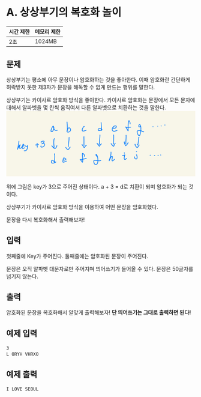 # A. 상상부기의 복호화 놀이

| 시간 제한 | 메모리 제한 |
| --- | --- |
| 2초 | 1024MB |

## 문제
상상부기는 평소에 아무 문장이나 암호화하는 것을 좋아한다.
이때 암호화란 간단하게 허락받지 못한 제3자가 문장을 해독할 수 없게 만드는 행위를 말한다.

상상부기는 카이사르 암호화 방식을 좋아한다.
카이사르 암호화는 문장에서 모든 문자에 대해서 알파벳을 몇 칸씩 움직여서 다른 알파벳으로 치환하는 것을 말한다.
![image](/assets/photo1.jpeg)

위에 그림은 key가 3으로 주어진 상태이다.
a + 3 = d로 치환이 되며 암호화가 되는 것이다.

상상부기가 카이사르 암호화 방식을 이용하여 어떤 문장을 암호화했다.

문장을 다시 복호화해서 출력해보자!

## 입력
첫째줄에 Key가 주어진다.
둘째줄에는 암호화된 문장이 주어진다. 

문장은 오직 알파벳 대문자로만 주어지며 띄어쓰기가 들어올 수 있다.
문장은 50글자를 넘기지 않는다.
## 출력
암호화된 문장을 복호화해서 알맞게 출력해보자!
**단 띄어쓰기는 그대로 출력하면 된다!**

## 예제 입력

```
3
L ORYH VHRXO
```

## 예제 출력

```
I LOVE SEOUL
```
